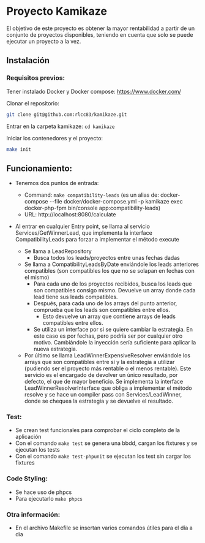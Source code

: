 # Proyecto Kamikaze

El objetivo de este proyecto es obtener la mayor rentabilidad a partir de un conjunto de proyectos disponibles, teniendo en cuenta que solo se puede ejecutar un proyecto a la vez.

## Instalación

### Requisitos previos:
Tener instalado Docker y Docker compose:
https://www.docker.com/

Clonar el repositorio:
```bash
git clone git@github.com:rlcc83/kamikaze.git
```
Entrar en la carpeta kamikaze:
```cd kamikaze```

Iniciar los contenedores y el proyecto:
```bash
make init
```

## Funcionamiento:

- Tenemos dos puntos de entrada:
    - Command: ```make compatibility-leads``` (es un alias de: docker-compose --file docker/docker-compose.yml -p kamikaze exec docker-php-fpm bin/console app:compatibility-leads)
    - URL: http://localhost:8080/calculate

- Al entrar en cualquier Entry point, se llama al servicio Services/GetWinnerLead, que implementa la interface CompatibilityLeads para forzar a implementar el método execute
    - Se llama a LeadRepository
        - Busca todos los leads/proyectos entre unas fechas dadas
    - Se llama a CompatibilityLeadsByDate enviándole los leads anteriores compatibles (son compatibles los que no se solapan en fechas con el mismo)
        - Para cada uno de los proyectos recibidos, busca los leads que son compatibles consigo mismo. Devuelve un array donde cada lead tiene sus leads compatibles.
        - Después, para cada uno de los arrays del punto anterior, comprueba que los leads son compatibles entre ellos.
            - Esto devuelve un array que contiene arrays de leads compatibles entre ellos.
        - Se utiliza un interface por si se quiere cambiar la estrategia. En este caso es por fechas, pero podría ser por cualquier otro motivo. Cambiándole la inyección sería suficiente para aplicar la nueva estrategia.
    - Por último se llama LeadWinnerExpensiveResolver enviándole los arrays que son compatibles entre sí y la estrategia a utilizar (pudiendo ser el proyecto más rentable o el menos rentable). Este servicio es el encargado de devolver un único resultado, por defecto, el que de mayor beneficio. Se implementa la interface LeadWinnerResolverInterface que obliga a implementar el método resolve y se hace un compiler pass con Services/LeadWinner, donde se chequea la estrategia y se devuelve el resultado.

### Test:
- Se crean test funcionales para comprobar el ciclo completo de la aplicación
- Con el comando ```make test``` se genera una bbdd, cargan los fixtures y se ejecutan los tests
- Con el comando ```make test-phpunit``` se ejecutan los test sin cargar los fixtures

### Code Styling:
- Se hace uso de phpcs
- Para ejecutarlo ```make phpcs```

### Otra información:
- En el archivo Makefile se insertan varios comandos útiles para el día a día
